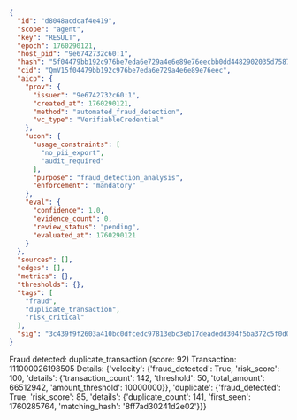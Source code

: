 ```json
{
  "id": "d8048acdcaf4e419",
  "scope": "agent",
  "key": "RESULT",
  "epoch": 1760290121,
  "host_pid": "9e6742732c60:1",
  "hash": "5f04479bb192c976be7eda6e729a4e6e89e76eecbb0dd4482902035d7587d4ff",
  "cid": "QmV15f04479bb192c976be7eda6e729a4e6e89e76eec",
  "aicp": {
    "prov": {
      "issuer": "9e6742732c60:1",
      "created_at": 1760290121,
      "method": "automated_fraud_detection",
      "vc_type": "VerifiableCredential"
    },
    "ucon": {
      "usage_constraints": [
        "no_pii_export",
        "audit_required"
      ],
      "purpose": "fraud_detection_analysis",
      "enforcement": "mandatory"
    },
    "eval": {
      "confidence": 1.0,
      "evidence_count": 0,
      "review_status": "pending",
      "evaluated_at": 1760290121
    }
  },
  "sources": [],
  "edges": [],
  "metrics": {},
  "thresholds": {},
  "tags": [
    "fraud",
    "duplicate_transaction",
    "risk_critical"
  ],
  "sig": "3c439f9f2603a410bc0dfcedc97813ebc3eb17deadedd304f5ba372c5f0d0cc9"
}
```

Fraud detected: duplicate_transaction (score: 92)
Transaction: 111000026198505
Details: {'velocity': {'fraud_detected': True, 'risk_score': 100, 'details': {'transaction_count': 142, 'threshold': 50, 'total_amount': 66512942, 'amount_threshold': 10000000}}, 'duplicate': {'fraud_detected': True, 'risk_score': 85, 'details': {'duplicate_count': 141, 'first_seen': 1760285764, 'matching_hash': '8ff7ad30241d2e02'}}}
